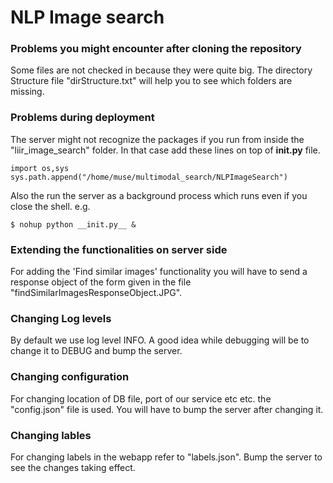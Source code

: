 # NLP Image search

### Problems you might encounter after cloning the repository
Some files are not checked in because they were quite big. The directory Structure file "dirStructure.txt" will help you to see which folders are missing.

### Problems during deployment
The server might not recognize the packages if you run from inside the "liir_image_search" folder. In that case add these lines on top of 
__init.py__ file.

```
import os,sys
sys.path.append("/home/muse/multimodal_search/NLPImageSearch")
```

Also the run the server as a background process which runs even if you close the shell. e.g.

```
$ nohup python __init.py__ &
```

### Extending the functionalities on server side
For adding the 'Find similar images' functionality you will have to send a response object of the form given in the file "findSimilarImagesResponseObject.JPG".

### Changing Log levels
By default we use log level INFO. A good idea while debugging will be to change it to DEBUG and bump the server.

### Changing configuration
For changing location of DB file, port of our service etc etc. the "config.json" file is used. You will have to bump the server after changing it.

### Changing lables
For changing labels in the webapp refer to "labels.json". Bump the server to see the changes taking effect.


